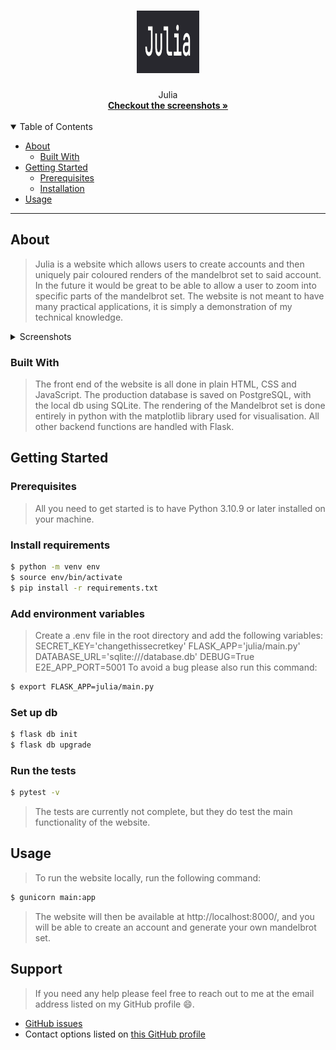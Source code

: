<h1 align="center">
  <a href="https://github.com/sikorosenai/Julia">
    <!-- Please provide path to your logo here -->
    <img src="docs/images/Screenshot 2023-04-12 at 10.07.32.png" alt="Logo" width="100" height="100">
  </a>
</h1>

<div align="center">
  Julia
  <br />
  <a href="#about"><strong>Checkout the screenshots »</strong></a>
  <br />
  <br />
</div>

<details open="open">
<summary>Table of Contents</summary>

- [About](#about)
  - [Built With](#built-with)
- [Getting Started](#getting-started)
  - [Prerequisites](#prerequisites)
  - [Installation](#installation)
- [Usage](#usage)

</details>

---

## About

> Julia is a website which allows users to create accounts and then uniquely pair coloured renders of the mandelbrot set to said account.
> In the future it would be great to be able to allow a user to zoom into specific parts of the mandelbrot set.
> The website is not meant to have many practical applications, it is simply a demonstration of my technical knowledge.
<details>
<summary>Screenshots</summary>
<br>

|                               Landing Page                               |                                Generate Page                               |
| :-------------------------------------------------------------------: | :--------------------------------------------------------------------: |
| <img src="docs/images/Screenshot 2023-04-12 at 10.06.19.png" title="Landing Page" width="100%"> | <img src="docs/images/Screenshot 2023-04-12 at 10.05.51.png" title="Generate Page" width="100%">|

</details>

### Built With

> The front end of the website is all done in plain HTML, CSS and JavaScript. 
> The production database is saved on PostgreSQL, with the local db using SQLite. 
> The rendering of the Mandelbrot set is done entirely in python with the matplotlib library used for visualisation.
> All other backend functions are handled with Flask.

## Getting Started
### Prerequisites

> All you need to get started is to have Python 3.10.9 or later installed on your machine.

### Install requirements

```sh
$ python -m venv env
$ source env/bin/activate
$ pip install -r requirements.txt
```
### Add environment variables
> Create a .env file in the root directory and add the following variables:
SECRET_KEY='changethissecretkey'
FLASK_APP='julia/main.py'
DATABASE_URL='sqlite:///database.db'
DEBUG=True
E2E_APP_PORT=5001
> To avoid a bug please also run this command:
```sh
$ export FLASK_APP=julia/main.py
``` 

### Set up db

```sh
$ flask db init
$ flask db upgrade
```

### Run the tests
```sh
$ pytest -v
```
> The tests are currently not complete, but they do test the main functionality of the website.
## Usage

> To run the website locally, run the following command:
```sh
$ gunicorn main:app
```
> The website will then be available at http://localhost:8000/, and you will be able to create an account and generate your own mandelbrot set.

## Support

> If you need any help please feel free to reach out to me at the email address listed on my GitHub profile 😄.

- [GitHub issues](https://github.com/sikorosenai/Julia/issues/new?assignees=&labels=question&template=04_SUPPORT_QUESTION.md&title=support%3A+)
- Contact options listed on [this GitHub profile](https://github.com/sikorosenai)

